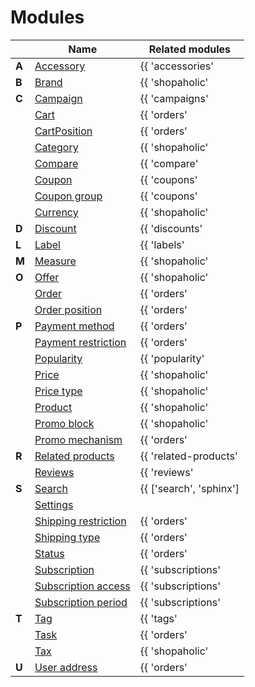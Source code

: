 # Modules

||Name|Related modules|
|---|---|---|
|**A**|[Accessory](modules/accessory/home.md)|{{ 'accessories'|available_with }}|
|**B**|[Brand](modules/brand/home.md)|{{ 'shopaholic'|available_with }}|
|**C**|[Campaign](modules/campaign/home.md)|{{ 'campaigns'|available_with }}|
||[Cart](modules/cart/home.md)|{{ 'orders'|available_with }}|
||[CartPosition](modules/cart-position/home.md)|{{ 'orders'|available_with }}|
||[Category](modules/category/home.md)|{{ 'shopaholic'|available_with }}|
||[Compare](modules/compare/home.md)|{{ 'compare'|available_with }}|
||[Coupon](modules/coupon/home.md)|{{ 'coupons'|available_with }}|
||[Coupon group](modules/coupon-group/home.md)|{{ 'coupons'|available_with }}|
||[Currency](modules/currency/home.md)|{{ 'shopaholic'|available_with }}|
|**D**|[Discount](modules/discount/home.md)|{{ 'discounts'|available_with }}|
|**L**|[Label](modules/label/home.md)|{{ 'labels'|available_with }}|
|**M**|[Measure](modules/measure/home.md)|{{ 'shopaholic'|available_with }}|
|**O**|[Offer](modules/offer/home.md)|{{ 'shopaholic'|available_with }}|
||[Order](modules/order/home.md)|{{ 'orders'|available_with }}|
||[Order position](modules/order-position/home.md)|{{ 'orders'|available_with }}|
|**P**|[Payment method](modules/payment-method/home.md)|{{ 'orders'|available_with }}|
||[Payment restriction](modules/payment-restriction/home.md)|{{ 'orders'|available_with }}|
||[Popularity](modules/popularity/home.md)|{{ 'popularity'|available_with }}|
||[Price](modules/price/home.md)|{{ 'shopaholic'|available_with }}|
||[Price type](modules/price-type/home.md)|{{ 'shopaholic'|available_with }}|
||[Product](modules/product/home.md)|{{ 'shopaholic'|available_with }}|
||[Promo block](modules/promo-block/home.md)|{{ 'shopaholic'|available_with }}|
||[Promo mechanism](modules/promo-mechanism/home.md)|{{ 'orders'|available_with }}|
|**R**|[Related products](modules/related-products/home.md)|{{ 'related-products'|available_with }}|
||[Reviews](modules/review/home.md)|{{ 'reviews'|available_with }}|
|**S**|[Search](modules/search/home.md)|{{ ['search', 'sphinx']|available_with }}|
||[Settings](modules/settings/home.md)||
||[Shipping restriction](modules/shipping-restriction/home.md)|{{ 'orders'|available_with }}|
||[Shipping type](modules/shipping-type/home.md)|{{ 'orders'|available_with }}|
||[Status](modules/status/home.md)|{{ 'orders'|available_with }}|
||[Subscription](modules/subscription/home.md)|{{ 'subscriptions'|available_with }}|
||[Subscription access](modules/subscription-access/home.md)|{{ 'subscriptions'|available_with }}|
||[Subscription period](modules/subscription-period/home.md)|{{ 'subscriptions'|available_with }}|
|**T**|[Tag](modules/tag/home.md)|{{ 'tags'|available_with }}|
||[Task](modules/task/home.md)|{{ 'orders'|available_with }}|
||[Tax](modules/tax/home.md)|{{ 'shopaholic'|available_with }}|
|**U**|[User address](modules/user-address/home.md)|{{ 'orders'|available_with }}|
